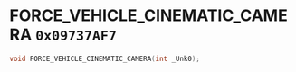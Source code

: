# FORCE_VEHICLE_CINEMATIC_CAMERA `0x09737AF7`

```cpp
void FORCE_VEHICLE_CINEMATIC_CAMERA(int _Unk0);
```